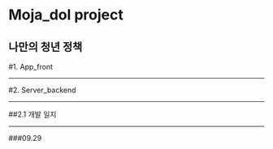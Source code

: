 Moja_dol project
=============
나만의 청년 정책
-------------


#1. App_front
* * *


#2. Server_backend
* * *

##2.1 개발 일지
* * *

###09.29
